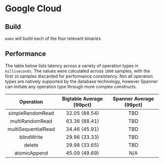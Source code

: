 # Google Cloud

## Build
`make` will build each of the four relevant binaries.

## Performance
The table below lists latency across a variety of operation types in `milliseconds`. The values were calculated across `1000` samples, with the first `10` samples discarded for performance consistency. Not all operation types are natively supported by the database technology, however Spanner can imitate any operation type through more complex constructs.

| Operation           | Bigtable Average (99pct) | Spanner Average (99pct)
| :-----------------: | :----------------------: | :---------------------:
| simpleRandomRead    | 32.05 (88.54)            | TBD
| multiRandomRead     | 63.36 (88.41)            | TBD
| multiSequentialRead | 34.46 (45.91)            | TBD
| blindWrite          | 29.96 (33.33)            | TBD
| delete              | 29.98 (33.65)            | TBD
| atomicAppend        | 45.09 (49.69)            | N/A

